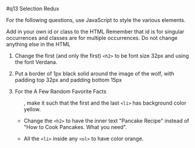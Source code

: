 #q13 Selection Redux

For the following questions, use JavaScript to style the various elements.

Add in your own id or class to the HTML Remember that id is for singular occurrences and classes are for multiple occurrences. Do not change anything else in the HTML

1. Change the first (and only the first) `<h2>` to be font size 32px and using the font Verdana.

2. Put a border of 1px black solid around the image of the wolf, with padding top 32px and padding bottom 15px

3. For the A Few Random Favorite Facts <ul>, make it such that the first and the last `<li>` has background color yellow.

4. Change the `<h2>` to have the inner text "Pancake Recipe" instead of "How to Cook Pancakes. What you need".

5. All the `<li>` inside any `<ol>` to have color orange.
